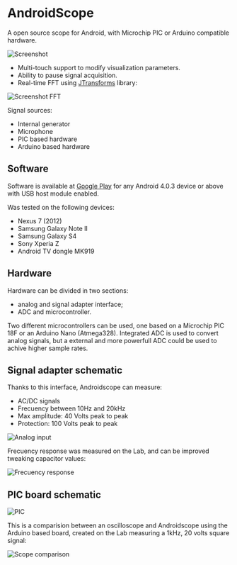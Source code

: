 AndroidScope
============

A open source scope for Android, with Microchip PIC or Arduino compatible hardware. 

![Screenshot](https://raw.githubusercontent.com/juankinder/AndroidScope/master/Documentation/img/Screenshot_1.png)


* Multi-touch support to modify visualization parameters.
* Ability to pause signal acquisition.
* Real-time FFT using [JTransforms](https://sites.google.com/site/piotrwendykier/software/jtransforms) library:

![Screenshot FFT](https://raw.githubusercontent.com/juankinder/AndroidScope/master/Documentation/img/Screenshot_FFT.png)



Signal sources:
* Internal generator
* Microphone
* PIC based hardware
* Arduino based hardware


Software
----
Software is available at [Google Play](https://play.google.com/store/apps/details?id=com.devs.android.scope) for any Android 4.0.3 device or above with USB host module enabled.

Was tested on the following devices:
* Nexus 7 (2012)
* Samsung Galaxy Note II
* Samsung Galaxy S4
* Sony Xperia Z
* Android TV dongle MK919


Hardware
----

Hardware can be divided in two sections:
* analog and signal adapter interface;
* ADC and microcontroller.

Two different microcontrollers can be used, one based on a Microchip PIC 18F or an Arduino Nano (Atmega328). Integrated ADC is used to convert analog signals, but a external and more powerfull ADC could be used to achive higher sample rates.


Signal adapter schematic
---

Thanks to this interface, Androidscope can measure:

* AC/DC signals
* Frecuency between 10Hz and 20kHz
* Max amplitude: 40 Volts peak to peak
* Protection: 100 Volts peak to peak

![Analog input](https://raw.githubusercontent.com/juankinder/AndroidScope/master/Documentation/img/Schematic_Analog_input.png)

Frecuency response was measured on the Lab, and can be improved tweaking capacitor values:

![Frecuency response](https://raw.githubusercontent.com/juankinder/AndroidScope/master/Documentation/img/Frecuency_response.png)




PIC board schematic
---

![PIC](https://raw.githubusercontent.com/juankinder/AndroidScope/master/Documentation/img/Schematic_PIC.png)



This is a comparision between an oscilloscope and Androidscope using the Arduino based board, created on the Lab measuring a 1kHz, 20 volts square signal:

![Scope comparison](https://raw.githubusercontent.com/juankinder/AndroidScope/master/Documentation/img/Lab.jpg)

